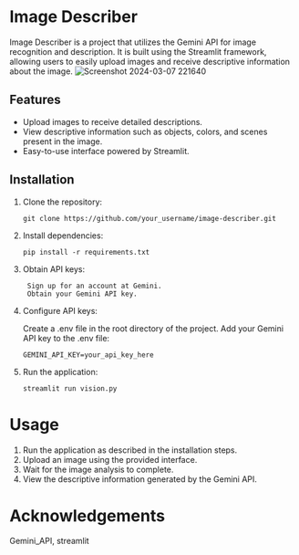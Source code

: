 # Image Describer

Image Describer is a project that utilizes the Gemini API for image recognition and description. It is built using the Streamlit framework, allowing users to easily upload images and receive descriptive information about the image.
![Screenshot 2024-03-07 221640](https://github.com/VHemanth45/Gemini_imagedescriber/assets/154959821/be6938f9-b657-4f89-9b90-044635623753)


## Features

- Upload images to receive detailed descriptions.
- View descriptive information such as objects, colors, and scenes present in the image.
- Easy-to-use interface powered by Streamlit.

## Installation

1. Clone the repository:
   ```
   git clone https://github.com/your_username/image-describer.git
   ```
2. Install dependencies:
    ```
    pip install -r requirements.txt
    ```
3. Obtain API keys:
    ```
     Sign up for an account at Gemini.
     Obtain your Gemini API key.
    ```
4. Configure API keys:

    Create a .env file in the root directory of the project.
    Add your Gemini API key to the .env file:
    ```
    GEMINI_API_KEY=your_api_key_here
    ```
5. Run the application:
    ```
    streamlit run vision.py
    ```
# Usage
1. Run the application as described in the installation steps.
2. Upload an image using the provided interface.
3. Wait for the image analysis to complete.
4. View the descriptive information generated by the Gemini API.

# Acknowledgements
  Gemini_API,
  streamlit



    
